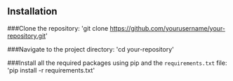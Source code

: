 ## Installation

###Clone the repository:
'git clone https://github.com/yourusername/your-repository.git'

###Navigate to the project directory:
'cd your-repository'

###Install all the required packages using pip and the `requirements.txt` file:
'pip install -r requirements.txt'

